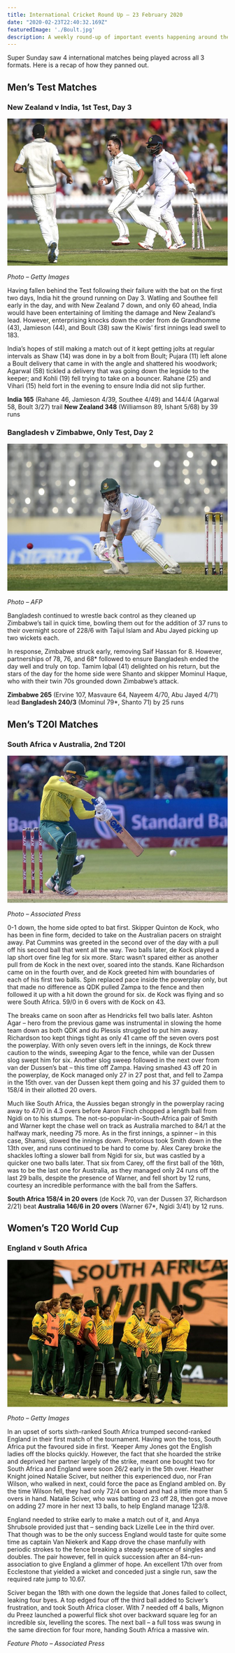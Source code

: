 ```yaml
---
title: International Cricket Round Up – 23 February 2020
date: "2020-02-23T22:40:32.169Z"
featuredImage: './Boult.jpg'
description: A weekly round-up of important events happening around the cricketing world.
---
```


Super Sunday saw 4 international matches being played across all 3 formats. Here is a recap of how they panned out.

## Men’s Test Matches
### New Zealand v India, 1st Test, Day 3
![New Zealand's Trent Bould celebrating after a wicket](./Boult.jpg)

*Photo – Getty Images*

Having fallen behind the Test following their failure with the bat on the first two days, India hit the ground running on Day 3. Watling and Southee fell early in the day, and with New Zealand 7 down, and only 60 ahead, India would have been entertaining of limiting the damage and New Zealand’s lead. However, enterprising knocks down the order from de Grandhomme (43), Jamieson (44), and Boult (38) saw the Kiwis’ first innings lead swell to 183.

India’s hopes of still making a match out of it kept getting jolts at regular intervals as Shaw (14) was done in by a bolt from Boult; Pujara (11) left alone a Boult delivery that came in with the angle and shattered his woodwork; Agarwal (58) tickled a delivery that was going down the legside to the keeper; and Kohli (19) fell trying to take on a bouncer. Rahane (25) and Vihari (15) held fort in the evening to ensure India did not slip further.

**India 165** (Rahane 46, Jamieson 4/39, Southee 4/49) and 144/4 (Agarwal 58, Boult 3/27) trail **New Zealand 348** (Williamson 89, Ishant 5/68) by 39 runs

### Bangladesh v Zimbabwe, Only Test, Day 2
![Shanto dabs one through the offside](./Shanto.jpg)

*Photo – AFP*

Bangladesh continued to wrestle back control as they cleaned up Zimbabwe’s tail in quick time, bowling them out for the addition of 37 runs to their overnight score of 228/6 with Taijul Islam and Abu Jayed picking up two wickets each.

In response, Zimbabwe struck early, removing Saif Hassan for 8. However, partnerships of 78, 76, and 68* followed to ensure Bangladesh ended the day well and truly on top. Tamim Iqbal (41) delighted on his return, but the stars of the day for the home side were Shanto and skipper Mominul Haque, who with their twin 70s grounded down Zimbabwe’s attack.

**Zimbabwe 265** (Ervine 107, Masvaure 64, Nayeem 4/70, Abu Jayed 4/71) lead **Bangladesh 240/3** (Mominul 79*, Shanto 71) by 25 runs

## Men’s T20I Matches
### South Africa v Australia, 2nd T20I
![Quinton de Kock took the attack to the Aussies](./Quinton-De-Kock.jpg)

*Photo – Associated Press*

0-1 down, the home side opted to bat first. Skipper Quinton de Kock, who has been in fine form, decided to take on the Australian pacers on straight away. Pat Cummins was greeted in the second over of the day with a pull off his second ball that went all the way. Two balls later, de Kock played a lap short over fine leg for six more. Starc wasn’t spared either as another pull from de Kock in the next over, soared into the stands. Kane Richardson came on in the fourth over, and de Kock greeted him with boundaries of each of his first two balls. Spin replaced pace inside the powerplay only, but that made no difference as QDK pulled Zampa to the fence and then followed it up with a hit down the ground for six. de Kock was flying and so were South Africa. 59/0 in 6 overs with de Kock on 43.

The breaks came on soon after as Hendricks fell two balls later. Ashton Agar – hero from the previous game was instrumental in slowing the home team down as both QDK and du Plessis struggled to put him away. Richardson too kept things tight as only 41 came off the seven overs post the powerplay. With only seven overs left in the innings, de Kock threw caution to the winds, sweeping Agar to the fence, while van der Dussen slog swept him for six. Another slog sweep followed in the next over from van der Dussen’s bat – this time off Zampa. Having smashed 43 off 20 in the powerplay, de Kock managed only 27 in 27 post that, and fell to Zampa in the 15th over. van der Dussen kept them going and his 37 guided them to 158/4 in their allotted 20 overs.

Much like South Africa, the Aussies began strongly in the powerplay racing away to 47/0 in 4.3 overs before Aaron Finch chopped a length ball from Ngidi on to his stumps. The not-so-popular-in-South-Africa pair of Smith and Warner kept the chase well on track as Australia marched to 84/1 at the halfway mark, needing 75 more. As in the first innings, a spinner – in this case, Shamsi, slowed the innings down. Pretorious took Smith down in the 13th over, and runs continued to be hard to come by. Alex Carey broke the shackles lofting a slower ball from Ngidi for six, but was castled by a quicker one two balls later. That six from Carey, off the first ball of the 16th, was to be the last one for Australia, as they managed only 24 runs off the last 29 balls, despite the presence of Warner, and fell short by 12 runs, courtesy an incredible performance with the ball from the Saffers.

**South Africa 158/4 in 20 overs** (de Kock 70, van der Dussen 37, Richardson 2/21) beat **Australia 146/6 in 20 overs** (Warner 67*, Ngidi 3/41) by 12 runs.

## Women’s T20 World Cup
### England v South Africa
![SA women celebrate a fine win](./SA-Women.jpg)

*Photo – Getty Images*

In an upset of sorts sixth-ranked South Africa trumped second-ranked England in their first match of the tournament. Having won the toss, South Africa put the favoured side in first. ‘Keeper Amy Jones got the English ladies off the blocks quickly. However, the fact that she hoarded the strike and deprived her partner largely of the strike, meant one bought two for South Africa and England were soon 26/2 early in the 5th over. Heather Knight joined Natalie Sciver, but neither this experienced duo, nor Fran Wilson, who walked in next, could force the pace as England ambled on. By the time Wilson fell, they had only 72/4 on board and had a little more than 5 overs in hand. Natalie Sciver, who was batting on 23 off 28, then got a move on adding 27 more in her next 13 balls, to help England manage 123/8.

England needed to strike early to make a match out of it, and Anya Shrubsole provided just that – sending back Lizelle Lee in the third over. That though was to be the only success England would taste for quite some time as captain Van Niekerk and Kapp drove the chase manfully with periodic strokes to the fence breaking a steady sequence of singles and doubles. The pair however, fell in quick succession after an 84-run-association to give England a glimmer of hope. An excellent 17th over from Ecclestone that yielded a wicket and conceded just a single run, saw the required rate jump to 10.67.

Sciver began the 18th with one down the legside that Jones failed to collect, leaking four byes. A top edged four off the third ball added to Sciver’s frustration, and took South Africa closer. With 7 needed off 4 balls, Mignon du Preez launched a powerful flick shot over backward square leg for an incredible six, levelling the scores. The next ball – a full toss was swung in the same direction for four more, handing South Africa a massive win.

*Feature Photo – Associated Press*